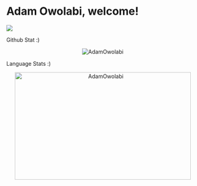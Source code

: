 # Adam Owolabi, welcome!

![](https://komarev.com/ghpvc/?username=AdamOwolabi&style=flat-square)


Github Stat :)
<p align="center"> <img src="https://github-readme-stats.vercel.app/api?username=AdamOwolabi&show_icons=true&theme=transparent" alt="AdamOwolabi" /> 

Language Stats :)
<p align="center"> <img height=280 width=460 src="https://github-readme-stats.vercel.app/api/top-langs/?username=AdamOwolabi&layout=compact&langs_count=8&hide=scss" alt="AdamOwolabi"/>


